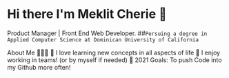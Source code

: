 # Hi there I'm Meklit Cherie 👋
Product Manager | Front End Web Developer. 
##```Persuing a degree in Applied Computer Science at Dominican University of California```

About Me 🙋🏻‍♂️
🔭 I love learning new concepts in all aspects of life 
👯 I enjoy working in teams! (or by myself if needed)
🥅 2021 Goals: To push Code into my Github more often!


